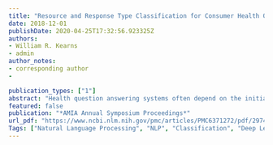 ```yaml
---
title: "Resource and Response Type Classification for Consumer Health Question Answering"
date: 2018-12-01
publishDate: 2020-04-25T17:32:56.923325Z
authors:
- William R. Kearns
- admin
author_notes:
- corresponding author
-

publication_types: ["1"]
abstract: "Health question answering systems often depend on the initial step of question type classification. Practitioners face several modeling choices for this component alone. We evaluate the effectiveness of different modeling choices in both the embeddings and architectural hyper-parameters of the classifier. In the process, we achieve improved performance over previous methods, achieving a new best 5-fold accuracy of 85.3% on the GARD dataset. The contribution of this work is to evaluate the performance of sentence classification methods on the task of consumer health question type classification and to contribute a dataset of 2,882 medical questions annotated for question type."
featured: false
publication: "*AMIA Annual Symposium Proceedings*"
url_pdf: "https://www.ncbi.nlm.nih.gov/pmc/articles/PMC6371272/pdf/2974953.pdf"
Tags: ["Natural Language Processing", "NLP", "Classification", "Deep Learning", "Language Models", "Transformers", "Machine Learning", "Consumer Health Question Answering"]
---
```


